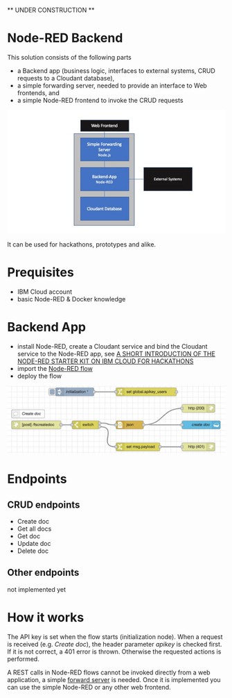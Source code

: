 ** UNDER CONSTRUCTION **

# Node-RED Backend

This solution consists of the following parts
- a Backend app (business logic, interfaces to external systems, CRUD requests to a Cloudant database),
- a simple forwarding server, needed to provide an interface to Web frontends, and 
- a simple Node-RED frontend to invoke the CRUD requests

![Architecture](Node-RED-Backend.jpg)

It can be used for hackathons, prototypes and alike.

# Prequisites
- IBM Cloud account
- basic Node-RED & Docker knowledge

# Backend App
- install Node-RED, create a Cloudant service and bind the Cloudant service to the Node-RED app, see [A SHORT INTRODUCTION OF THE NODE-RED STARTER KIT ON IBM CLOUD FOR HACKATHONS](https://suedbroecker.net/2020/03/09/a-short-introduction-of-the-node-red-starter-kit-on-ibm-cloud-for-hackathons/)
- import the [Node-RED flow](https://github.com/gitjps/Node-RED-Cloudant-CRUD/blob/master/Node-RED.json) 
- deploy the flow

![Node-RED flow](node-red-crud.jpg)

# Endpoints

## CRUD endpoints
- Create doc
- Get all docs
- Get doc
- Update doc
- Delete doc

## Other endpoints
not implemented yet

# How it works
The API key is set when the flow starts (initialization node).
When a request is received (e.g. *Create doc*), the header parameter *apikey*  is checked first. If it is not correct, a 401 error is thrown. Otherwise the requested actions is performed.


A REST calls in Node-RED flows cannot be invoked directly from a web application, a simple [forward server](/simple_forward_server) is needed.
Once it is implemented you can use the simple Node-RED or any other web frontend.
